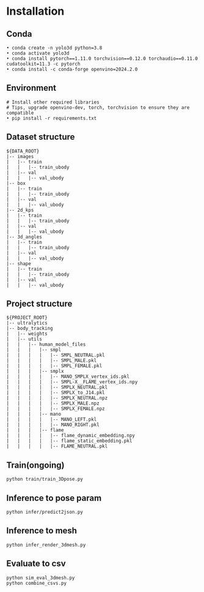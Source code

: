 # Installation

## Conda
    • conda create -n yolo3d python=3.8
    • conda activate yolo3d
    • conda install pytorch==1.11.0 torchvision==0.12.0 torchaudio==0.11.0 cudatoolkit=11.3 -c pytorch
    • conda install -c conda-forge openvino=2024.2.0

## Environment
    # Install other required libraries
    # Tips, upgrade openvino-dev, torch, torchvision to ensure they are compatible
    • pip install -r requirements.txt

## Dataset structure
```
${DATA_ROOT}  
|-- images 
|   |-- train
|   |   |-- train_ubody
|   |-- val
|   |   |-- val_ubody
|-- box
|   |-- train
|   |   |-- train_ubody
|   |-- val
|   |   |-- val_ubody
|-- 2d_kps
|   |-- train
|   |   |-- train_ubody
|   |-- val
|   |   |-- val_ubody
|-- 3d_angles
|   |-- train
|   |   |-- train_ubody
|   |-- val
|   |   |-- val_ubody
|-- shape
|   |-- train
|   |   |-- train_ubody
|   |-- val
|   |   |-- val_ubody
```

## Project structure
```
${PROJECT_ROOT}  
|-- ultralytics
|-- body_tracking
|   |-- weights
|   |-- utils
|   |   |-- human_model_files
|   |   |   |-- smpl
|   |   |   |   |-- SMPL_NEUTRAL.pkl
|   |   |   |   |-- SMPL_MALE.pkl
|   |   |   |   |-- SMPL_FEMALE.pkl
|   |   |   |-- smplx
|   |   |   |   |-- MANO_SMPLX_vertex_ids.pkl
|   |   |   |   |-- SMPL-X__FLAME_vertex_ids.npy
|   |   |   |   |-- SMPLX_NEUTRAL.pkl
|   |   |   |   |-- SMPLX_to_J14.pkl
|   |   |   |   |-- SMPLX_NEUTRAL.npz
|   |   |   |   |-- SMPLX_MALE.npz
|   |   |   |   |-- SMPLX_FEMALE.npz
|   |   |   |-- mano
|   |   |   |   |-- MANO_LEFT.pkl
|   |   |   |   |-- MANO_RIGHT.pkl
|   |   |   |-- flame
|   |   |   |   |-- flame_dynamic_embedding.npy
|   |   |   |   |-- flame_static_embedding.pkl
|   |   |   |   |-- FLAME_NEUTRAL.pkl
```

## Train(ongoing)
    python train/train_3Dpose.py

## Inference to pose param
    python infer/predict2json.py

## Inference to mesh
    python infer_render_3dmesh.py


## Evaluate to csv
    python sim_eval_3dmesh.py
    python combine_csvs.py